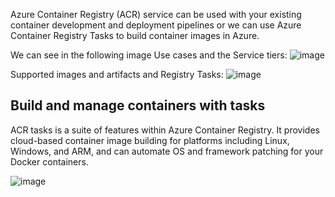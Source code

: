Azure Container Registry (ACR) service can be used with your existing container development and deployment pipelines or we can use Azure Container Registry Tasks to build container images in Azure.

We can see in the following image Use cases and the Service tiers:
![image](https://user-images.githubusercontent.com/12272451/200034578-4d1ef4ac-a4b4-4723-b6ee-af71274a8f31.png)

Supported images and artifacts and Registry Tasks:
![image](https://user-images.githubusercontent.com/12272451/200034722-bf1e8645-3c56-46ca-917d-7d2e6839dcc0.png)

## Build and manage containers with tasks
ACR tasks is a suite of features within Azure Container Registry. It provides cloud-based container image building for platforms including Linux, Windows, and ARM, and can automate OS and framework patching for your Docker containers.

![image](https://user-images.githubusercontent.com/12272451/200035559-9ae5fcfd-500d-40db-be46-43ad102d7096.png)
